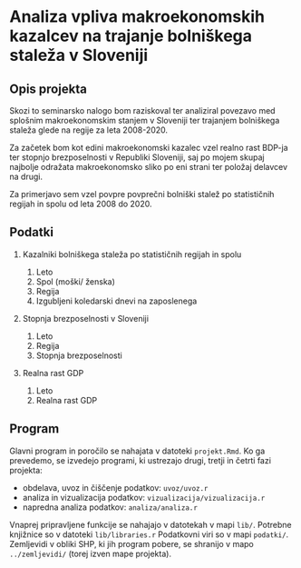 # Analiza vpliva makroekonomskih kazalcev na trajanje bolniškega staleža v Sloveniji


## Opis projekta

Skozi to seminarsko nalogo bom raziskoval ter analiziral povezavo med splošnim makroekonomskim stanjem v Sloveniji ter trajanjem bolniškega staleža glede na regije za leta 2008-2020. 

Za začetek bom kot edini makroekonomski kazalec vzel realno rast BDP-ja ter stopnjo brezposelnosti v Republiki Sloveniji, saj po mojem skupaj najbolje odražata makroekonomsko sliko po eni strani ter položaj delavcev na drugi.

Za primerjavo sem vzel povpre povprečni bolniški stalež po statističnih regijah in spolu od leta 2008 do 2020.

## Podatki

1. Kazalniki bolniškega staleža po statističnih regijah in spolu
    1. Leto
    2. Spol (moški/ ženska)
    3. Regija
    4. Izgubljeni koledarski dnevi na zaposlenega

2. Stopnja brezposelnosti v Sloveniji
    1. Leto
    2. Regija
    3. Stopnja brezposelnosti

3. Realna rast GDP
    1. Leto
    2. Realna rast GDP


## Program

Glavni program in poročilo se nahajata v datoteki `projekt.Rmd`.
Ko ga prevedemo, se izvedejo programi, ki ustrezajo drugi, tretji in četrti fazi projekta:

* obdelava, uvoz in čiščenje podatkov: `uvoz/uvoz.r`
* analiza in vizualizacija podatkov: `vizualizacija/vizualizacija.r`
* napredna analiza podatkov: `analiza/analiza.r`

Vnaprej pripravljene funkcije se nahajajo v datotekah v mapi `lib/`.
Potrebne knjižnice so v datoteki `lib/libraries.r`
Podatkovni viri so v mapi `podatki/`.
Zemljevidi v obliki SHP, ki jih program pobere,
se shranijo v mapo `../zemljevidi/` (torej izven mape projekta).
